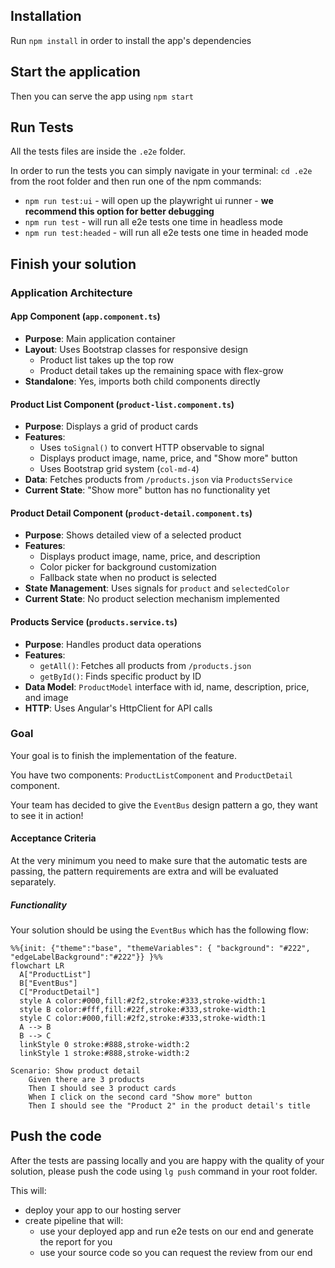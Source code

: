 ## Installation

Run `npm install` in order to install the app's dependencies

## Start the application

Then you can serve the app using `npm start`

## Run Tests

All the tests files are inside the `.e2e` folder.

In order to run the tests you can simply navigate in your terminal: `cd .e2e` from the root folder and then run one of the npm commands:

- `npm run test:ui` - will open up the playwright ui runner - **we recommend this option for better debugging**
- `npm run test` - will run all e2e tests one time in headless mode
- `npm run test:headed` - will run all e2e tests one time in headed mode

## Finish your solution

### Application Architecture

#### App Component (`app.component.ts`)

- **Purpose**: Main application container
- **Layout**: Uses Bootstrap classes for responsive design
  - Product list takes up the top row
  - Product detail takes up the remaining space with flex-grow
- **Standalone**: Yes, imports both child components directly

#### Product List Component (`product-list.component.ts`)

- **Purpose**: Displays a grid of product cards
- **Features**:
  - Uses `toSignal()` to convert HTTP observable to signal
  - Displays product image, name, price, and "Show more" button
  - Uses Bootstrap grid system (`col-md-4`)
- **Data**: Fetches products from `/products.json` via `ProductsService`
- **Current State**: "Show more" button has no functionality yet

#### Product Detail Component (`product-detail.component.ts`)

- **Purpose**: Shows detailed view of a selected product
- **Features**:
  - Displays product image, name, price, and description
  - Color picker for background customization
  - Fallback state when no product is selected
- **State Management**: Uses signals for `product` and `selectedColor`
- **Current State**: No product selection mechanism implemented

#### Products Service (`products.service.ts`)

- **Purpose**: Handles product data operations
- **Features**:
  - `getAll()`: Fetches all products from `/products.json`
  - `getById()`: Finds specific product by ID
- **Data Model**: `ProductModel` interface with id, name, description, price, and image
- **HTTP**: Uses Angular's HttpClient for API calls

### Goal

Your goal is to finish the implementation of the feature.

You have two components: `ProductListComponent` and `ProductDetail` component.

Your team has decided to give the `EventBus` design pattern a go, they want to see it in action!

#### Acceptance Criteria

At the very minimum you need to make sure that the automatic tests are passing, the pattern requirements are extra and will be evaluated separately.

##### Functionality

Your solution should be using the `EventBus` which has the following flow:

```mermaid
%%{init: {"theme":"base", "themeVariables": { "background": "#222", "edgeLabelBackground":"#222"}} }%%
flowchart LR
  A["ProductList"]
  B["EventBus"]
  C["ProductDetail"]
  style A color:#000,fill:#2f2,stroke:#333,stroke-width:1
  style B color:#fff,fill:#22f,stroke:#333,stroke-width:1
  style C color:#000,fill:#2f2,stroke:#333,stroke-width:1
  A --> B
  B --> C
  linkStyle 0 stroke:#888,stroke-width:2
  linkStyle 1 stroke:#888,stroke-width:2
```

```gherkin
Scenario: Show product detail
    Given there are 3 products
    Then I should see 3 product cards
    When I click on the second card "Show more" button
    Then I should see the "Product 2" in the product detail's title
```

## Push the code

After the tests are passing locally and you are happy with the quality of your solution, please push the code using `lg push` command in your root folder.

This will:

- deploy your app to our hosting server
- create pipeline that will:
  - use your deployed app and run e2e tests on our end and generate the report for you
  - use your source code so you can request the review from our end
